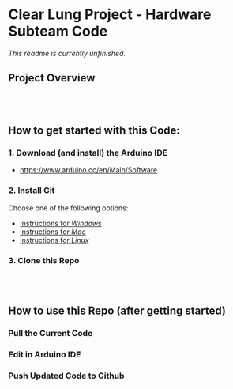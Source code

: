 # Clear Lung Project - Hardware Subteam Code
*This readme is currently unfinished.*
<br>
## Project Overview

<br><br>
## How to get started with this Code:
### 1. Download (and install) the Arduino IDE
- https://www.arduino.cc/en/Main/Software
### 2. Install Git
Choose one of the following options:
- [Instructions for *Windows*](https://gist.github.com/derhuerst/1b15ff4652a867391f03#file-linux-md)
- [Instructions for *Mac*](https://gist.github.com/derhuerst/1b15ff4652a867391f03#file-mac-md)
- [Instructions for *Linux*](https://gist.github.com/derhuerst/1b15ff4652a867391f03#file-linux-md)
### 3. Clone this Repo


<br><br>
## How to use this Repo (after getting started)
### Pull the Current Code

### Edit in Arduino IDE

### Push Updated Code to Github


